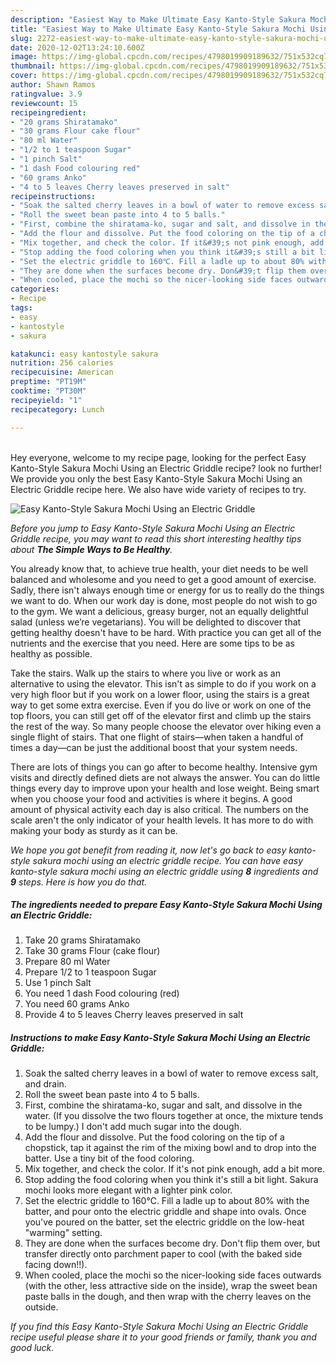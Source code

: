 ```yaml
---
description: "Easiest Way to Make Ultimate Easy Kanto-Style Sakura Mochi Using an Electric Griddle"
title: "Easiest Way to Make Ultimate Easy Kanto-Style Sakura Mochi Using an Electric Griddle"
slug: 2272-easiest-way-to-make-ultimate-easy-kanto-style-sakura-mochi-using-an-electric-griddle
date: 2020-12-02T13:24:10.600Z
image: https://img-global.cpcdn.com/recipes/4798019909189632/751x532cq70/easy-kanto-style-sakura-mochi-using-an-electric-griddle-recipe-main-photo.jpg
thumbnail: https://img-global.cpcdn.com/recipes/4798019909189632/751x532cq70/easy-kanto-style-sakura-mochi-using-an-electric-griddle-recipe-main-photo.jpg
cover: https://img-global.cpcdn.com/recipes/4798019909189632/751x532cq70/easy-kanto-style-sakura-mochi-using-an-electric-griddle-recipe-main-photo.jpg
author: Shawn Ramos
ratingvalue: 3.9
reviewcount: 15
recipeingredient:
- "20 grams Shiratamako"
- "30 grams Flour cake flour"
- "80 ml Water"
- "1/2 to 1 teaspoon Sugar"
- "1 pinch Salt"
- "1 dash Food colouring red"
- "60 grams Anko"
- "4 to 5 leaves Cherry leaves preserved in salt"
recipeinstructions:
- "Soak the salted cherry leaves in a bowl of water to remove excess salt, and drain."
- "Roll the sweet bean paste into 4 to 5 balls."
- "First, combine the shiratama-ko, sugar and salt, and dissolve in the water. (If you dissolve the two flours together at once, the mixture tends to be lumpy.) I don&#39;t add much sugar into the dough."
- "Add the flour and dissolve. Put the food coloring on the tip of a chopstick, tap it against the rim of the mixing bowl and to drop into the batter. Use a tiny bit of the food coloring."
- "Mix together, and check the color. If it&#39;s not pink enough, add a bit more."
- "Stop adding the food coloring when you think it&#39;s still a bit light. Sakura mochi looks more elegant with a lighter pink color."
- "Set the electric griddle to 160℃. Fill a ladle up to about 80% with the batter, and pour onto the electric griddle and shape into ovals. Once you&#39;ve poured on the batter, set the electric griddle on the low-heat &#34;warming&#34; setting."
- "They are done when the surfaces become dry. Don&#39;t flip them over, but transfer directly onto parchment paper to cool (with the baked side facing down!!)."
- "When cooled, place the mochi so the nicer-looking side faces outwards (with the other, less attractive side on the inside), wrap the sweet bean paste balls in the dough, and then wrap with the cherry leaves on the outside."
categories:
- Recipe
tags:
- easy
- kantostyle
- sakura

katakunci: easy kantostyle sakura 
nutrition: 256 calories
recipecuisine: American
preptime: "PT19M"
cooktime: "PT30M"
recipeyield: "1"
recipecategory: Lunch

---
```

<br>
Hey everyone, welcome to my recipe page, looking for the perfect Easy Kanto-Style Sakura Mochi Using an Electric Griddle recipe? look no further! We provide you only the best Easy Kanto-Style Sakura Mochi Using an Electric Griddle recipe here. We also have wide variety of recipes to try.
<br>


![Easy Kanto-Style Sakura Mochi Using an Electric Griddle](https://img-global.cpcdn.com/recipes/4798019909189632/751x532cq70/easy-kanto-style-sakura-mochi-using-an-electric-griddle-recipe-main-photo.jpg)

<i>Before you jump to Easy Kanto-Style Sakura Mochi Using an Electric Griddle recipe, you may want to read this short interesting healthy tips about <strong>The Simple Ways to Be Healthy</strong>.</i>

You already know that, to achieve true health, your diet needs to be well balanced and wholesome and you need to get a good amount of exercise. Sadly, there isn't always enough time or energy for us to really do the things we want to do. When our work day is done, most people do not wish to go to the gym. We want a delicious, greasy burger, not an equally delightful salad (unless we’re vegetarians). You will be delighted to discover that getting healthy doesn't have to be hard. With practice you can get all of the nutrients and the exercise that you need. Here are some tips to be as healthy as possible.

Take the stairs. Walk up the stairs to where you live or work as an alternative to using the elevator. This isn't as simple to do if you work on a very high floor but if you work on a lower floor, using the stairs is a great way to get some extra exercise. Even if you do live or work on one of the top floors, you can still get off of the elevator first and climb up the stairs the rest of the way. So many people choose the elevator over hiking even a single flight of stairs. That one flight of stairs—when taken a handful of times a day—can be just the additional boost that your system needs. 

There are lots of things you can go after to become healthy. Intensive gym visits and directly defined diets are not always the answer. You can do little things every day to improve upon your health and lose weight. Being smart when you choose your food and activities is where it begins. A good amount of physical activity each day is also critical. The numbers on the scale aren't the only indicator of your health levels. It has more to do with making your body as sturdy as it can be. 


<i>We hope you got benefit from reading it, now let's go back to easy kanto-style sakura mochi using an electric griddle recipe. You can have easy kanto-style sakura mochi using an electric griddle using <strong>8</strong> ingredients and <strong>9</strong> steps. Here is how you do that.
</i>

##### The ingredients needed to prepare Easy Kanto-Style Sakura Mochi Using an Electric Griddle:

1. Take 20 grams Shiratamako
1. Take 30 grams Flour (cake flour)
1. Prepare 80 ml Water
1. Prepare 1/2 to 1 teaspoon Sugar
1. Use 1 pinch Salt
1. You need 1 dash Food colouring (red)
1. You need 60 grams Anko
1. Provide 4 to 5 leaves Cherry leaves preserved in salt


##### Instructions to make Easy Kanto-Style Sakura Mochi Using an Electric Griddle:

1. Soak the salted cherry leaves in a bowl of water to remove excess salt, and drain.
1. Roll the sweet bean paste into 4 to 5 balls.
1. First, combine the shiratama-ko, sugar and salt, and dissolve in the water. (If you dissolve the two flours together at once, the mixture tends to be lumpy.) I don&#39;t add much sugar into the dough.
1. Add the flour and dissolve. Put the food coloring on the tip of a chopstick, tap it against the rim of the mixing bowl and to drop into the batter. Use a tiny bit of the food coloring.
1. Mix together, and check the color. If it&#39;s not pink enough, add a bit more.
1. Stop adding the food coloring when you think it&#39;s still a bit light. Sakura mochi looks more elegant with a lighter pink color.
1. Set the electric griddle to 160℃. Fill a ladle up to about 80% with the batter, and pour onto the electric griddle and shape into ovals. Once you&#39;ve poured on the batter, set the electric griddle on the low-heat &#34;warming&#34; setting.
1. They are done when the surfaces become dry. Don&#39;t flip them over, but transfer directly onto parchment paper to cool (with the baked side facing down!!).
1. When cooled, place the mochi so the nicer-looking side faces outwards (with the other, less attractive side on the inside), wrap the sweet bean paste balls in the dough, and then wrap with the cherry leaves on the outside.


<i>If you find this Easy Kanto-Style Sakura Mochi Using an Electric Griddle recipe useful please share it to your good friends or family, thank you and good luck.</i>
